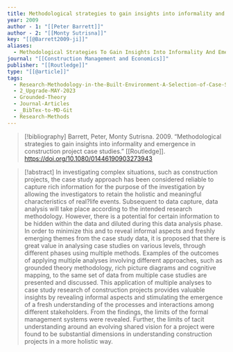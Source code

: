 ```yaml
---
title: Methodological strategies to gain insights into informality and emergence in construction project case studies
year: 2009
author - 1: "[[Peter Barrett]]"
author - 2: "[[Monty Sutrisna]]"
key: "[[@Barrett2009-ji]]"
aliases:
  - Methodological Strategies To Gain Insights Into Informality And Emergence In Construction Project Case Studies
journal: "[[Construction Management and Economics]]"
publisher: "[[Routledge]]"
type: "[[@article]]"
tags:
  - Research-Methodology-in-the-Built-Environment-A-Selection-of-Case-Studies
  - 2_Upgrade-MAY-2023
  - Grounded-Theory
  - Journal-Articles
  - _BibTex-to-MD-Git
  - Research-Methods
---
```


> [!bibliography]
> Barrett, Peter, Monty Sutrisna. 2009. “Methodological strategies to gain insights into informality and emergence in construction project case studies.” [[Routledge]]. https://doi.org/10.1080/01446190903273943

> [!abstract]
> In investigating complex situations, such as construction projects, the case study approach has been considered reliable to capture rich information for the purpose of the investigation by allowing the investigators to retain the holistic and meaningful characteristics of real?life events. Subsequent to data capture, data analysis will take place according to the intended research methodology. However, there is a potential for certain information to be hidden within the data and diluted during this data analysis phase. In order to minimize this and to reveal informal aspects and freshly emerging themes from the case study data, it is proposed that there is great value in analysing case studies on various levels, through different phases using multiple methods. Examples of the outcomes of applying multiple analyses involving different approaches, such as grounded theory methodology, rich picture diagrams and cognitive mapping, to the same set of data from multiple case studies are presented and discussed. This application of multiple analyses to case study research of construction projects provides valuable insights by revealing informal aspects and stimulating the emergence of a fresh understanding of the processes and interactions among different stakeholders. From the findings, the limits of the formal management systems were revealed. Further, the limits of tacit understanding around an evolving shared vision for a project were found to be substantial dimensions in understanding construction projects in a more holistic way.